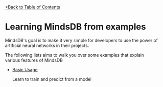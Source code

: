 [<Back to Table of Contents](../README.md)
# Learning MindsDB from examples

MindsDB's goal is to make it very simple for developers to use the power of artificial neural networks in their projects. 

The following lists aims to walk you over some examples that explain various features of MindsDB

* [Basic Usage](basic) 

    Learn to train and predict from a model

